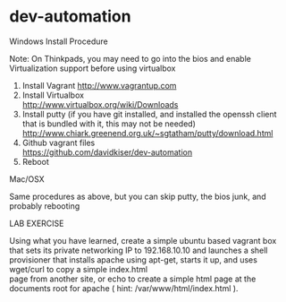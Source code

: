 # dev-automation


Windows Install Procedure

Note: On Thinkpads, you may need to go into the bios and enable Virtualization support before using virtualbox

1) Install Vagrant 
   http://www.vagrantup.com 
2) Install Virtualbox  
   http://www.virtualbox.org/wiki/Downloads 
3) Install putty (if you have git installed, and installed the openssh client that is bundled with it, this may not be needed) 
   http://www.chiark.greenend.org.uk/~sgtatham/putty/download.html 
4) Github vagrant files  
   https://github.com/davidkiser/dev-automation
5) Reboot  


Mac/OSX  

Same procedures as above, but you can skip putty, the bios junk, and probably rebooting


LAB EXERCISE

Using what you have learned,  create a simple ubuntu based vagrant box that sets its private networking IP to 192.168.10.10 
and launches a shell provisioner that installs apache using apt-get,  starts it up,  and  uses wget/curl to copy a simple index.html  
page from another site, or echo to create a simple html page at the documents root for apache ( hint: /var/www/html/index.html ).
